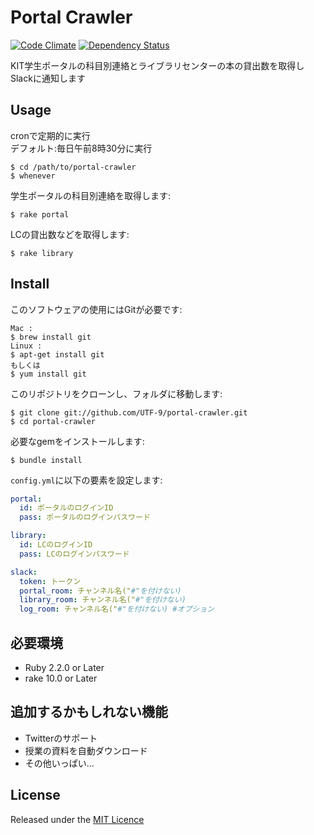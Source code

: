 # Portal Crawler 
[![Code Climate](https://codeclimate.com/github/UTF-9/portal-crawler/badges/gpa.svg)](https://codeclimate.com/github/UTF-9/portal-crawler) [![Dependency Status](https://gemnasium.com/UTF-9/portal-crawler.svg)](https://gemnasium.com/UTF-9/portal-crawler)

KIT学生ポータルの科目別連絡とライブラリセンターの本の貸出数を取得しSlackに通知します

## Usage
cronで定期的に実行  
デフォルト:毎日午前8時30分に実行

	$ cd /path/to/portal-crawler
	$ whenever
	
学生ポータルの科目別連絡を取得します:

	$ rake portal

LCの貸出数などを取得します:

	$ rake library
	
## Install
このソフトウェアの使用にはGitが必要です:
	
	Mac :
	$ brew install git
	Linux :
	$ apt-get install git
	もしくは
	$ yum install git 

このリポジトリをクローンし、フォルダに移動します:

	$ git clone git://github.com/UTF-9/portal-crawler.git
	$ cd portal-crawler

	
必要なgemをインストールします:

	$ bundle install

`config.yml`に以下の要素を設定します:

~~~yaml
portal:
  id: ポータルのログインID
  pass: ポータルのログインパスワード

library:
  id: LCのログインID
  pass: LCのログインパスワード

slack:
  token: トークン
  portal_room: チャンネル名("#"を付けない)
  library_room: チャンネル名("#"を付けない)
  log_room: チャンネル名("#"を付けない) #オプション
~~~

## 必要環境
* Ruby 2.2.0 or Later
* rake  10.0 or Later

## 追加するかもしれない機能
* Twitterのサポート
* 授業の資料を自動ダウンロード
* その他いっぱい...

## License
Released under the [MIT Licence](https://github.com/UTF-9/portal-crawler/blob/master/LICENSE)
